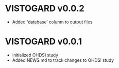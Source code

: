 # VISTOGARD v0.0.2

* Added 'database' column to output files


# VISTOGARD v0.0.1

* Initialized OHDSI study
* Added NEWS.md to track changes to OHDSI study
